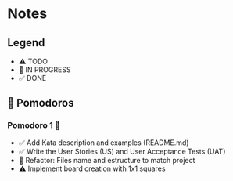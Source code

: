 # Notes

## Legend

- ⚠ TODO
- 🚧 IN PROGRESS
- ✅ DONE

## 🍅 Pomodoros

### Pomodoro 1 🍅

- ✅ Add Kata description and examples (README.md)
- ✅ Write the User Stories (US) and User Acceptance Tests (UAT)
- 🚧 Refactor: Files name and estructure to match project
- ⚠ Implement board creation with 1x1 squares
